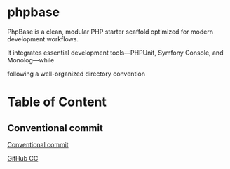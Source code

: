 # phpbase
PhpBase is a clean, modular PHP starter scaffold optimized for modern development workflows. 

It integrates essential development tools—PHPUnit, Symfony Console, and Monolog—while 

following a well-organized directory convention


# Table of  Content

## Conventional commit

[Conventional commit](https://www.conventionalcommits.org/en/v1.0.0/) 

[GitHub CC](https://gist.github.com/qoomon/5dfcdf8eec66a051ecd85625518cfd13)